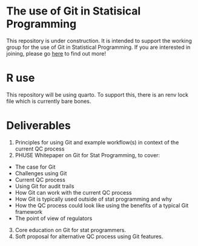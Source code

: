 # The use of Git in Statisical Programming

This repository is under construction. It is intended to support the working group for the use of Git in Statistical Programming. 
If you are interested in joining, please go [here](https://advance.hub.phuse.global/wiki/spaces/WEL/pages/90472449/The+Use+of+Git+in+Statistical+Programming) to find out more!

# R use

This repository will be using quarto. To support this, there is an renv lock file which is currently bare bones. 

# Deliverables

1. Principles for using Git and example workflow(s) in context of the current QC process
2. PHUSE Whitepaper on Git for Stat Programming, to cover:
- The case for Git
- Challenges using Git
- Current QC process
- Using Git for audit trails
- How Git can work with the current QC process
- How Git is typically used outside of stat programming and why
- How the QC process could look like using the benefits of a typical Git framework
- The point of view of regulators
3. Core education on Git for stat programmers.
4. Soft proposal for alternative QC process using Git features.
